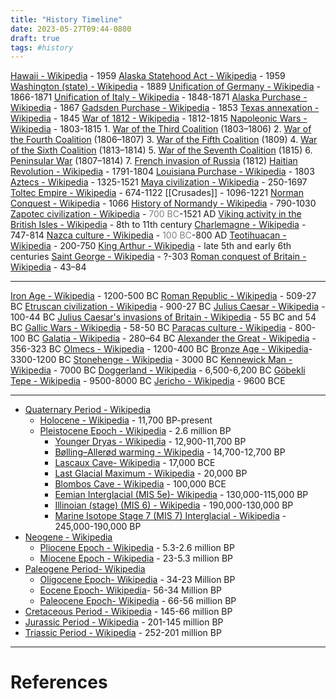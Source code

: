 ```yaml
---
title: "History Timeline"
date: 2023-05-27T09:44-0800
draft: true
tags: #history
---
```


[Hawaii - Wikipedia](https://en.wikipedia.org/wiki/Hawaii) - 1959
[Alaska Statehood Act - Wikipedia](https://en.wikipedia.org/wiki/Alaska_Statehood_Act) - 1959
[Washington (state) - Wikipedia](https://en.wikipedia.org/wiki/Washington_(state)) - 1889
[Unification of Germany - Wikipedia](https://en.wikipedia.org/wiki/Unification_of_Germany) - 1866-1871
[Unification of Italy - Wikipedia](https://en.wikipedia.org/wiki/Unification_of_Italy) - 1848-1871
[Alaska Purchase - Wikipedia](https://en.wikipedia.org/wiki/Alaska_Purchase) - 1867
[Gadsden Purchase - Wikipedia](https://en.wikipedia.org/wiki/Gadsden_Purchase) - 1853
[Texas annexation - Wikipedia](https://en.wikipedia.org/wiki/Texas_annexation) - 1845
[War of 1812 - Wikipedia](https://en.wikipedia.org/wiki/War_of_1812) - 1812-1815
[Napoleonic Wars - Wikipedia](https://en.wikipedia.org/wiki/Napoleonic_Wars) - 1803-1815
    1. [War of the Third Coalition](https://en.wikipedia.org/wiki/War_of_the_Third_Coalition "War of the Third Coalition") (1803–1806)
    2. [War of the Fourth Coalition](https://en.wikipedia.org/wiki/War_of_the_Fourth_Coalition "War of the Fourth Coalition") (1806–1807)
    3. [War of the Fifth Coalition](https://en.wikipedia.org/wiki/War_of_the_Fifth_Coalition "War of the Fifth Coalition") (1809)
    4. [War of the Sixth Coalition](https://en.wikipedia.org/wiki/War_of_the_Sixth_Coalition "War of the Sixth Coalition") (1813–1814)
    5. [War of the Seventh Coalition](https://en.wikipedia.org/wiki/War_of_the_Seventh_Coalition "War of the Seventh Coalition") (1815)
    6. [Peninsular War](https://en.wikipedia.org/wiki/Peninsular_War "Peninsular War") (1807–1814)
    7. [French invasion of Russia](https://en.wikipedia.org/wiki/French_invasion_of_Russia "French invasion of Russia") (1812)
[Haitian Revolution - Wikipedia](https://en.wikipedia.org/wiki/Haitian_Revolution) - 1791-1804
[Louisiana Purchase - Wikipedia](https://en.wikipedia.org/wiki/Louisiana_Purchase) - 1803
[Aztecs - Wikipedia](https://en.wikipedia.org/wiki/Aztecs) - 1325-1521
[Maya civilization - Wikipedia](https://en.wikipedia.org/wiki/Maya_civilization) - 250-1697
[Toltec Empire - Wikipedia](https://en.wikipedia.org/wiki/Toltec_Empire) - 674-1122
[[Crusades]] - 1096-1221
[Norman Conquest - Wikipedia](https://en.wikipedia.org/wiki/Norman_Conquest) - 1066
[History of Normandy - Wikipedia](https://en.wikipedia.org/wiki/History_of_Normandy) - 790-1030
[Zapotec civilization - Wikipedia](https://en.wikipedia.org/wiki/Zapotec_civilization) - <span style="color:gray">700 BC</span>-1521 AD
[Viking activity in the British Isles - Wikipedia](https://en.wikipedia.org/wiki/Viking_activity_in_the_British_Isles) - 8th to 11th century
[Charlemagne - Wikipedia](https://en.wikipedia.org/wiki/Charlemagne) - 747-814
[Nazca culture - Wikipedia](https://en.wikipedia.org/wiki/Nazca_culture) - <span style="color:gray">100 BC</span>-800 AD
[Teotihuacan - Wikipedia](https://en.wikipedia.org/wiki/Teotihuacan) - 200-750
[King Arthur - Wikipedia](https://en.wikipedia.org/wiki/King_Arthur) - late 5th and early 6th centuries
[Saint George - Wikipedia](https://en.wikipedia.org/wiki/Saint_George) - ?-303
[Roman conquest of Britain - Wikipedia](https://en.wikipedia.org/wiki/Roman_conquest_of_Britain) - 43–84

---

[Iron Age - Wikipedia](https://en.wikipedia.org/wiki/Iron_Age) - 1200-500 BC
[Roman Republic - Wikipedia](https://en.wikipedia.org/wiki/Roman_Republic) - 509-27 BC
[Etruscan civilization - Wikipedia](https://en.wikipedia.org/wiki/Etruscan_civilization) - 900-27 BC
[Julius Caesar - Wikipedia](https://en.wikipedia.org/wiki/Julius_Caesar) - 100-44 BC
[Julius Caesar's invasions of Britain - Wikipedia](https://en.wikipedia.org/wiki/Julius_Caesar%27s_invasions_of_Britain) - 55 BC and 54 BC
[Gallic Wars - Wikipedia](https://en.wikipedia.org/wiki/Gallic_Wars) - 58-50 BC
[Paracas culture - Wikipedia](https://en.wikipedia.org/wiki/Paracas_culture) - 800-100 BC
[Galatia - Wikipedia](https://en.wikipedia.org/wiki/Galatia) - 280–64 BC
[Alexander the Great - Wikipedia](https://en.wikipedia.org/wiki/Alexander_the_Great) - 356-323 BC
[Olmecs - Wikipedia](https://en.wikipedia.org/wiki/Olmecs) - 1200-400 BC
[Bronze Age - Wikipedia](https://en.wikipedia.org/wiki/Bronze_Age)- 3300-1200 BC
[Stonehenge - Wikipedia](https://en.wikipedia.org/wiki/Stonehenge) - 3000 BC
[Kennewick Man - Wikipedia](https://en.wikipedia.org/wiki/Kennewick_Man) - 7000 BC
[Doggerland - Wikipedia](https://en.wikipedia.org/wiki/Doggerland) - 6,500-6,200 BC
[Göbekli Tepe - Wikipedia](https://en.wikipedia.org/wiki/G%C3%B6bekli_Tepe) - 9500-8000 BC
[Jericho - Wikipedia](https://en.wikipedia.org/wiki/Jericho) - 9600 BCE

---

- [Quaternary Period - Wikipedia](https://en.wikipedia.org/wiki/Quaternary)
    - [Holocene - Wikipedia](https://en.wikipedia.org/wiki/Holocene) - 11,700 BP-present
    - [Pleistocene Epoch - Wikipedia](https://en.wikipedia.org/wiki/Pleistocene) -  2.6 million BP
        - [Younger Dryas - Wikipedia](https://en.wikipedia.org/wiki/Younger_Dryas) - 12,900-11,700 BP
        - [Bølling–Allerød warming - Wikipedia](https://en.wikipedia.org/wiki/B%C3%B8lling%E2%80%93Aller%C3%B8d_warming) - 14,700-12,700 BP
        - [Lascaux Cave- Wikipedia](https://en.wikipedia.org/wiki/Lascaux) - 17,000 BCE
        - [Last Glacial Maximum - Wikipedia](https://en.wikipedia.org/wiki/Last_Glacial_Maximum) - 20,000 BP
        - [Blombos Cave - Wikipedia](https://en.wikipedia.org/wiki/Blombos_Cave) - 100,000 BCE
        - [Eemian Interglacial (MIS 5e)- Wikipedia](https://en.wikipedia.org/wiki/Eemian) - 130,000-115,000 BP
        - [Illinoian (stage) (MIS 6) - Wikipedia](https://en.wikipedia.org/wiki/Illinoian_(stage)) - 190,000-130,000 BP
        - [Marine Isotope Stage 7 (MIS 7) Interglacial - Wikipedia](https://en.wikipedia.org/wiki/Marine_isotope_stages) - 245,000-190,000 BP
- [Neogene - Wikipedia](https://en.wikipedia.org/wiki/Neogene)
    - [Pliocene Epoch - Wikipedia](https://en.wikipedia.org/wiki/Pliocene) - 5.3-2.6 million BP
    - [Miocene Epoch - Wikipedia](https://en.wikipedia.org/wiki/Miocene) - 23-5.3 million BP
- [Paleogene Period- Wikipedia](https://en.wikipedia.org/wiki/Paleogene)
    - [Oligocene Epoch- Wikipedia](https://en.wikipedia.org/wiki/Oligocene) -  34-23 Million BP
    - [Eocene Epoch- Wikipedia](https://en.wikipedia.org/wiki/Eocene)- 56-34 Million BP
    - [Paleocene Epoch- Wikipedia](https://en.wikipedia.org/wiki/Paleocene) - 66-56 million BP
- [Cretaceous Period - Wikipedia](https://en.wikipedia.org/wiki/Cretaceous) - 145-66 million BP
- [Jurassic Period - Wikipedia](https://en.wikipedia.org/wiki/Jurassic) - 201-145 million BP
- [Triassic Period - Wikipedia](https://en.wikipedia.org/wiki/Triassic) - 252-201 million BP

---
# References
